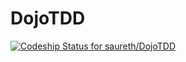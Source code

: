 # DojoTDD
[ ![Codeship Status for saureth/DojoTDD](https://app.codeship.com/projects/bcd8c170-3831-0136-e49c-3e0052f26283/status?branch=master)](https://app.codeship.com/projects/289801)
